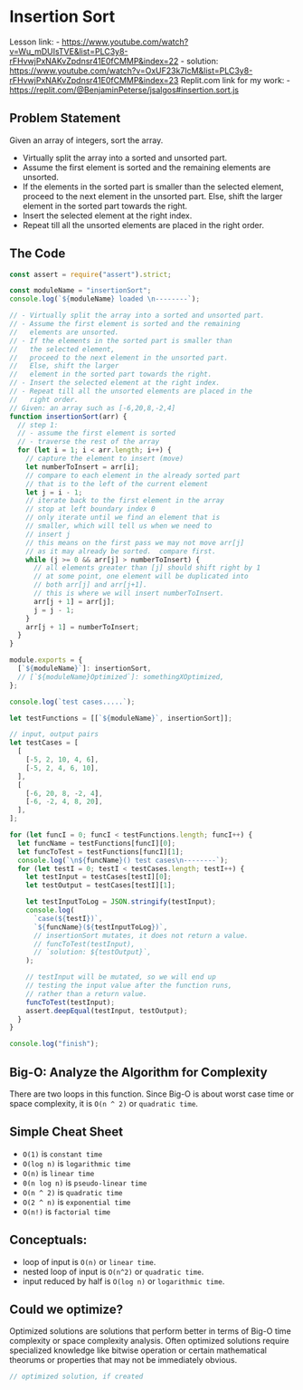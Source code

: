 # Insertion Sort

Lesson link:
    - https://www.youtube.com/watch?v=Wu_mDUIsTVE&list=PLC3y8-rFHvwjPxNAKvZpdnsr41E0fCMMP&index=22
    - solution: https://www.youtube.com/watch?v=OxUF23k7IcM&list=PLC3y8-rFHvwjPxNAKvZpdnsr41E0fCMMP&index=23
Replit.com link for my work:
    - https://replit.com/@BenjaminPeterse/jsalgos#insertion.sort.js

## Problem Statement

Given an array of integers, sort the array.

- Virtually split the array into a sorted and unsorted part.
- Assume the first element is sorted and the remaining elements are unsorted.
- If the elements in the sorted part is smaller than the selected element,
  proceed to the next element in the unsorted part.  Else, shift the larger 
  element in the sorted part towards the right.
- Insert the selected element at the right index.
- Repeat till all the unsorted elements are placed in the right order.

## The Code

```javascript
const assert = require("assert").strict;

const moduleName = "insertionSort";
console.log(`${moduleName} loaded \n--------`);

// - Virtually split the array into a sorted and unsorted part.
// - Assume the first element is sorted and the remaining
//   elements are unsorted.
// - If the elements in the sorted part is smaller than
//   the selected element,
//   proceed to the next element in the unsorted part.
//   Else, shift the larger
//   element in the sorted part towards the right.
// - Insert the selected element at the right index.
// - Repeat till all the unsorted elements are placed in the
//   right order.
// Given: an array such as [-6,20,8,-2,4]
function insertionSort(arr) {
  // step 1:
  // - assume the first element is sorted
  // - traverse the rest of the array
  for (let i = 1; i < arr.length; i++) {
    // capture the element to insert (move)
    let numberToInsert = arr[i];
    // compare to each element in the already sorted part
    // that is to the left of the current element
    let j = i - 1;
    // iterate back to the first element in the array
    // stop at left boundary index 0
    // only iterate until we find an element that is
    // smaller, which will tell us when we need to
    // insert j
    // this means on the first pass we may not move arr[j]
    // as it may already be sorted.  compare first.
    while (j >= 0 && arr[j] > numberToInsert) {
      // all elements greater than [j] should shift right by 1
      // at some point, one element will be duplicated into
      // both arr[j] and arr[j+1].
      // this is where we will insert numberToInsert.
      arr[j + 1] = arr[j];
      j = j - 1;
    }
    arr[j + 1] = numberToInsert;
  }
}

module.exports = {
  [`${moduleName}`]: insertionSort,
  // [`${moduleName}Optimized`]: somethingXOptimized,
};

console.log(`test cases.....`);

let testFunctions = [[`${moduleName}`, insertionSort]];

// input, output pairs
let testCases = [
  [
    [-5, 2, 10, 4, 6],
    [-5, 2, 4, 6, 10],
  ],
  [
    [-6, 20, 8, -2, 4],
    [-6, -2, 4, 8, 20],
  ],
];

for (let funcI = 0; funcI < testFunctions.length; funcI++) {
  let funcName = testFunctions[funcI][0];
  let funcToTest = testFunctions[funcI][1];
  console.log(`\n${funcName}() test cases\n--------`);
  for (let testI = 0; testI < testCases.length; testI++) {
    let testInput = testCases[testI][0];
    let testOutput = testCases[testI][1];

    let testInputToLog = JSON.stringify(testInput);
    console.log(
      `case(${testI})`,
      `${funcName}(${testInputToLog})`,
      // insertionSort mutates, it does not return a value.
      // funcToTest(testInput),
      // `solution: ${testOutput}`,
    );

    // testInput will be mutated, so we will end up
    // testing the input value after the function runs,
    // rather than a return value.
    funcToTest(testInput);
    assert.deepEqual(testInput, testOutput);
  }
}

console.log("finish");
```

## Big-O: Analyze the Algorithm for Complexity

There are two loops in this function.  Since Big-O is about worst case 
time or space complexity, it is `O(n ^ 2)` or `quadratic time`.

## Simple Cheat Sheet

- `O(1)` is `constant time`
- `O(log n)` is `logarithmic time` 
- `O(n)` is `linear time`
- `0(n log n)` is `pseudo-linear time`
- `O(n ^ 2)` is `quadratic time` 
- `O(2 ^ n)` is `exponential time`
- `O(n!)` is `factorial time` 

## Conceptuals:

- loop of input is `O(n)` or `linear time`.
- nested loop of input is `O(n^2)` or `quadratic time`.
- input reduced by half is `O(log n)` or `logarithmic time`.

## Could we optimize?

Optimized solutions are solutions that perform better in terms of Big-O 
time complexity or space complexity analysis.  Often optimized solutions 
require specialized knowledge like bitwise operation or certain 
mathematical theorums or properties that may not be immediately obvious.

```javascript
// optimized solution, if created
```
